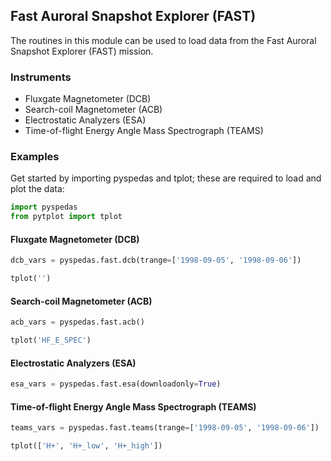 
## Fast Auroral Snapshot Explorer (FAST)
The routines in this module can be used to load data from the Fast Auroral Snapshot Explorer (FAST) mission. 

### Instruments
- Fluxgate Magnetometer (DCB)
- Search-coil Magnetometer (ACB)
- Electrostatic Analyzers (ESA)
- Time-of-flight Energy Angle Mass Spectrograph (TEAMS)

### Examples
Get started by importing pyspedas and tplot; these are required to load and plot the data:

```python
import pyspedas
from pytplot import tplot
```

#### Fluxgate Magnetometer (DCB)

```python
dcb_vars = pyspedas.fast.dcb(trange=['1998-09-05', '1998-09-06'])

tplot('')
```


#### Search-coil Magnetometer (ACB)

```python
acb_vars = pyspedas.fast.acb()

tplot('HF_E_SPEC')
```


#### Electrostatic Analyzers (ESA)

```python
esa_vars = pyspedas.fast.esa(downloadonly=True)

```


#### Time-of-flight Energy Angle Mass Spectrograph (TEAMS)

```python
teams_vars = pyspedas.fast.teams(trange=['1998-09-05', '1998-09-06'])

tplot(['H+', 'H+_low', 'H+_high'])
```

